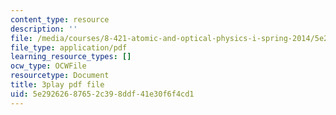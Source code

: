 ```yaml
---
content_type: resource
description: ''
file: /media/courses/8-421-atomic-and-optical-physics-i-spring-2014/5e29262687652c398ddf41e30f6f4cd1_OIis_b2bSVo.pdf
file_type: application/pdf
learning_resource_types: []
ocw_type: OCWFile
resourcetype: Document
title: 3play pdf file
uid: 5e292626-8765-2c39-8ddf-41e30f6f4cd1
---
```

